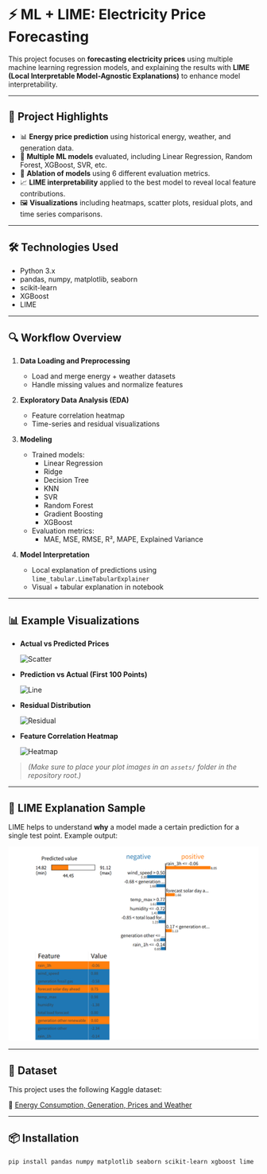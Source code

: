 # ⚡ ML + LIME: Electricity Price Forecasting

This project focuses on **forecasting electricity prices** using multiple machine learning regression models, and explaining the results with **LIME (Local Interpretable Model-Agnostic Explanations)** to enhance model interpretability.

---

## 📌 Project Highlights

- 📊 **Energy price prediction** using historical energy, weather, and generation data.
- 🧠 **Multiple ML models** evaluated, including Linear Regression, Random Forest, XGBoost, SVR, etc.
- 🧪 **Ablation of models** using 6 different evaluation metrics.
- 📈 **LIME interpretability** applied to the best model to reveal local feature contributions.
- 🖼️ **Visualizations** including heatmaps, scatter plots, residual plots, and time series comparisons.

---

## 🛠️ Technologies Used

- Python 3.x
- pandas, numpy, matplotlib, seaborn
- scikit-learn
- XGBoost
- LIME

---

## 🔍 Workflow Overview

1. **Data Loading and Preprocessing**
   - Load and merge energy + weather datasets
   - Handle missing values and normalize features

2. **Exploratory Data Analysis (EDA)**
   - Feature correlation heatmap
   - Time-series and residual visualizations

3. **Modeling**
   - Trained models:
     - Linear Regression
     - Ridge
     - Decision Tree
     - KNN
     - SVR
     - Random Forest
     - Gradient Boosting
     - XGBoost
   - Evaluation metrics:
     - MAE, MSE, RMSE, R², MAPE, Explained Variance

4. **Model Interpretation**
   - Local explanation of predictions using `lime_tabular.LimeTabularExplainer`
   - Visual + tabular explanation in notebook

---

## 📊 Example Visualizations

- **Actual vs Predicted Prices**

  ![Scatter](assets/scatter.png)

- **Prediction vs Actual (First 100 Points)**

  ![Line](assets/lineplot.png)

- **Residual Distribution**

  ![Residual](assets/residuals.png)

- **Feature Correlation Heatmap**

  ![Heatmap](assets/heatmap.png)

> *(Make sure to place your plot images in an `assets/` folder in the repository root.)*

---

## 🧠 LIME Explanation Sample

LIME helps to understand **why** a model made a certain prediction for a single test point. Example output:

![LIME](/lime.png)

---

## 📂 Dataset

This project uses the following Kaggle dataset:

📍 [Energy Consumption, Generation, Prices and Weather](https://www.kaggle.com/datasets/nicholasjhana/energy-consumption-generation-prices-and-weather)

---

## 📦 Installation

```bash
pip install pandas numpy matplotlib seaborn scikit-learn xgboost lime
